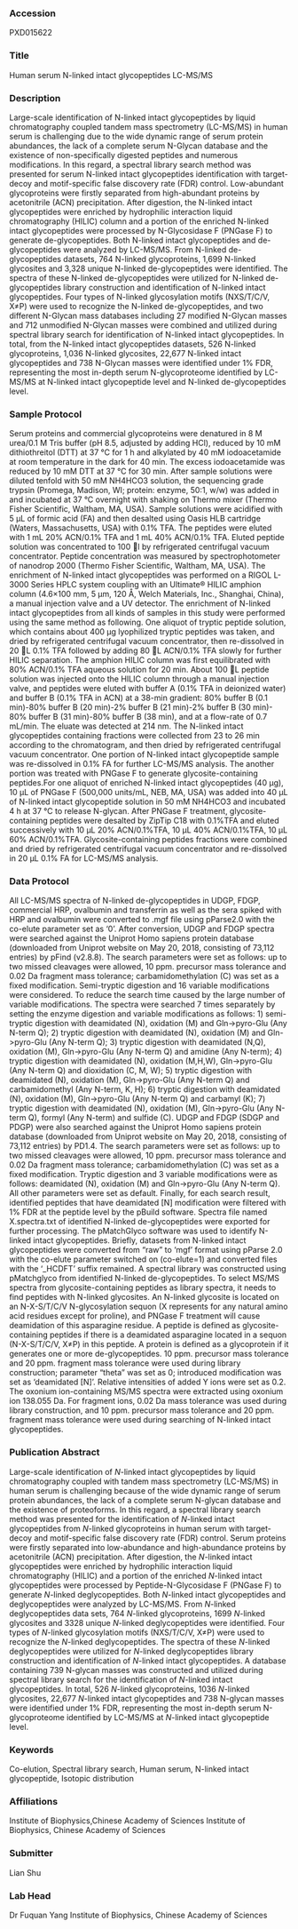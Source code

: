 ### Accession
PXD015622

### Title
Human serum N-linked intact glycopeptides LC-MS/MS

### Description
Large-scale identification of N-linked intact glycopeptides by liquid chromatography coupled tandem mass spectrometry (LC-MS/MS) in human serum is challenging due to the wide dynamic range of serum protein abundances, the lack of a complete serum N-Glycan database and the existence of non-specifically digested peptides and numerous modifications. In this regard, a spectral library search method was presented for serum N-linked intact glycopeptides identification with target-decoy and motif-specific false discovery rate (FDR) control. Low-abundant glycoproteins were firstly separated from high-abundant proteins by acetonitrile (ACN) precipitation. After digestion, the N-linked intact glycopeptides were enriched by hydrophilic interaction liquid chromatography (HILIC) column and a portion of the enriched N-linked intact glycopeptides were processed by N-Glycosidase F (PNGase F) to generate de-glycopeptides. Both N-linked intact glycopeptides and de-glycopeptides were analyzed by LC-MS/MS. From N-linked de-glycopeptides datasets, 764 N-linked glycoproteins, 1,699 N-linked glycosites and 3,328 unique N-linked de-glycopeptides were identified. The spectra of these N-linked de-glycopeptides were utilized for N-linked de-glycopeptides library construction and identification of N-linked intact glycopeptides. Four types of N-linked glycosylation motifs (NXS/T/C/V, X≠P) were used to recognize the N-linked de-glycopeptides, and two different N-Glycan mass databases including 27 modified N-Glycan masses and 712 unmodified N-Glycan masses were combined and utilized during spectral library search for identification of N-linked intact glycopeptides. In total, from the N-linked intact glycopeptides datasets, 526 N-linked glycoproteins, 1,036 N-linked glycosites, 22,677 N-linked intact glycopeptides and 738 N-Glycan masses were identified under 1% FDR, representing the most in-depth serum N-glycoproteome identified by LC-MS/MS at N-linked intact glycopeptide level and N-linked de-glycopeptides level.

### Sample Protocol
Serum proteins and commercial glycoproteins were denatured in 8 M urea/0.1 M Tris buffer (pH 8.5, adjusted by adding HCl), reduced by 10 mM dithiothreitol (DTT) at 37 °C for 1 h and alkylated by 40 mM iodoacetamide at room temperature in the dark for 40 min. The excess iodoacetamide was reduced by 10 mM DTT at 37 °C for 30 min. After sample solutions were diluted tenfold with 50 mM NH4HCO3 solution, the sequencing grade trypsin (Promega, Madison, WI; protein: enzyme, 50:1, w/w) was added in and incubated at 37 °C overnight with shaking on Thermo mixer (Thermo Fisher Scientific, Waltham, MA, USA). Sample solutions were acidified with 5 µL of formic acid (FA) and then desalted using Oasis HLB cartridge (Waters, Massachusetts, USA) with 0.1% TFA. The peptides were eluted with 1 mL 20% ACN/0.1% TFA and 1 mL 40% ACN/0.1% TFA. Eluted peptide solution was concentrated to 100 l by refrigerated centrifugal vacuum concentrator. Peptide concentration was measured by spectrophotometer of nanodrop 2000 (Thermo Fisher Scientific, Waltham, MA, USA). The enrichment of N-linked intact glycopeptides was performed on a RIGOL L-3000 Series HPLC system coupling with an Ultimate® HILIC amphion column (4.6×100 mm, 5 μm, 120 Å, Welch Materials, Inc., Shanghai, China), a manual injection valve and a UV detector. The enrichment of N-linked intact glycopeptides from all kinds of samples in this study were performed using the same method as following. One aliquot of tryptic peptide solution, which contains about 400 μg lyophilized tryptic peptides was taken, and dried by refrigerated centrifugal vacuum concentrator, then re-dissolved in 20 L 0.1% TFA followed by adding 80 L ACN/0.1% TFA slowly for further HILIC separation. The amphion HILIC column was first equilibrated with 80% ACN/0.1% TFA aqueous solution for 20 min. About 100 L peptide solution was injected onto the HILIC column through a manual injection valve, and peptides were eluted with buffer A (0.1% TFA in deionized water) and buffer B (0.1% TFA in ACN) at a 38-min gradient: 80% buffer B (0.1 min)-80% buffer B (20 min)-2% buffer B (21 min)-2% buffer B (30 min)- 80% buffer B (31 min)-80% buffer B (38 min), and at a flow-rate of 0.7 mL/min. The eluate was detected at 214 nm. The N-linked intact glycopeptides containing fractions were collected from 23 to 26 min according to the chromatogram, and then dried by refrigerated centrifugal vacuum concentrator. One portion of N-linked intact glycopeptide sample was re-dissolved in 0.1% FA for further LC-MS/MS analysis. The another portion was treated with PNGase F to generate glycosite-containing peptides.For one aliquot of enriched N-linked intact glycopeptides (40 μg), 10 μL of PNGase F (500,000 units/mL, NEB, MA, USA) was added into 40 μL of N-linked intact glycopeptide solution in 50 mM NH4HCO3 and incubated 4 h at 37 °C to release N-glycan. After PNGase F treatment, glycosite-containing peptides were desalted by ZipTip C18 with 0.1%TFA and eluted successively with 10 μL 20% ACN/0.1%TFA, 10 μL 40% ACN/0.1%TFA, 10 μL 60% ACN/0.1%TFA. Glycosite-containing peptides fractions were combined and dried by refrigerated centrifugal vacuum concentrator and re-dissolved in 20 μL 0.1% FA for LC-MS/MS analysis.

### Data Protocol
All LC-MS/MS spectra of N-linked de-glycopeptides in UDGP, FDGP, commercial HRP, ovalbumin and transferrin as well as the sera spiked with HRP and ovalbumin were converted to .mgf file using pParse2.0 with the co-elute parameter set as ‘0’. After conversion, UDGP and FDGP spectra were searched against the Uniprot Homo sapiens protein database (downloaded from Uniprot website on May 20, 2018, consisting of 73,112 entries) by pFind (v2.8.8). The search parameters were set as follows: up to two missed cleavages were allowed, 10 ppm. precursor mass tolerance and 0.02 Da fragment mass tolerance; carbamidomethylation (C) was set as a fixed modification. Semi-tryptic digestion and 16 variable modifications were considered. To reduce the search time caused by the large number of variable modifications. The spectra were searched 7 times separately by setting the enzyme digestion and variable modifications as follows: 1) semi-tryptic digestion with deamidated (N), oxidation (M) and Gln->pyro-Glu (Any N-term Q); 2) tryptic digestion with deamidated (N), oxidation (M) and Gln->pyro-Glu (Any N-term Q); 3) tryptic digestion with deamidated (N,Q), oxidation (M), Gln->pyro-Glu (Any N-term Q) and amidine (Any N-term); 4) tryptic digestion with deamidated (N), oxidation (M,H,W), Gln->pyro-Glu (Any N-term Q) and dioxidation (C, M, W); 5) tryptic digestion with deamidated (N), oxidation (M), Gln->pyro-Glu (Any N-term Q) and carbamidomethyl (Any N-term, K, H); 6) tryptic digestion with deamidated (N), oxidation (M), Gln->pyro-Glu (Any N-term Q) and carbamyl (K); 7) tryptic digestion with deamidated (N), oxidation (M), Gln->pyro-Glu (Any N-term Q), formyl (Any N-term) and sulfide (C).  UDGP and FDGP (SDGP and PDGP) were also searched against the Uniprot Homo sapiens protein database (downloaded from Uniprot website on May 20, 2018, consisting of 73,112 entries) by PD1.4. The search parameters were set as follows: up to two missed cleavages were allowed, 10 ppm. precursor mass tolerance and 0.02 Da fragment mass tolerance; carbamidomethylation (C) was set as a fixed modification. Tryptic digestion and 3 variable modifications were as follows: deamidated (N), oxidation (M) and Gln->pyro-Glu (Any N-term Q).   All other parameters were set as default. Finally, for each search result, identified peptides that have deamidated [N] modification were filtered with 1% FDR at the peptide level by the pBuild software. Spectra file named X.spectra.txt of identified N-linked de-glycopeptides were exported for further processing. The pMatchGlyco software was used to identify N-linked intact glycopeptides. Briefly, datasets from N-linked intact glycopeptides were converted from “raw” to ‘mgf’ format using pParse 2.0 with the co-elute parameter switched on (co-elute=1) and converted files with the ‘_HCDFT’ suffix remained. A spectral library was constructed using pMatchglyco from identified N-linked de-glycopeptides. To select MS/MS spectra from glycosite-containing peptides as library spectra, it needs to find peptides with N-linked glycosites. An N-linked glycosite is located on an N-X-S/T/C/V N-glycosylation sequon (X represents for any natural amino acid residues except for proline), and PNGase F treatment will cause deamidation of this asparagine residue. A peptide is defined as glycosite-containing peptides if there is a deamidated asparagine located in a sequon (N-X-S/T/C/V, X≠P) in this peptide. A protein is defined as a glycoprotein if it generates one or more de-glycopeptides. 10 ppm. precursor mass tolerance and 20 ppm. fragment mass tolerance were used during library construction; parameter “theta” was set as 0; introduced modification was set as ‘deamidated [N]’. Relative intensities of added Y ions were set as 0.2. The oxonium ion-containing MS/MS spectra were extracted using oxonium ion 138.055 Da. For fragment ions, 0.02 Da mass tolerance was used during library construction, and 10 ppm. precursor mass tolerance and 20 ppm. fragment mass tolerance were used during searching of N-linked intact glycopeptides.

### Publication Abstract
Large-scale identification of <i>N</i>-linked intact glycopeptides by liquid chromatography coupled with tandem mass spectrometry (LC-MS/MS) in human serum is challenging because of the wide dynamic range of serum protein abundances, the lack of a complete serum N-glycan database and the existence of proteoforms. In this regard, a spectral library search method was presented for the identification of <i>N</i>-linked intact glycopeptides from <i>N</i>-linked glycoproteins in human serum with target-decoy and motif-specific false discovery rate (FDR) control. Serum proteins were firstly separated into low-abundance and high-abundance proteins by acetonitrile (ACN) precipitation. After digestion, the <i>N</i>-linked intact glycopeptides were enriched by hydrophilic interaction liquid chromatography (HILIC) and a portion of the enriched <i>N</i>-linked intact glycopeptides were processed by Peptide-N-Glycosidase F (PNGase F) to generate <i>N</i>-linked deglycopeptides. Both <i>N</i>-linked intact glycopeptides and deglycopeptides were analyzed by LC-MS/MS. From <i>N</i>-linked deglycopeptides data sets, 764 <i>N</i>-linked glycoproteins, 1699 <i>N</i>-linked glycosites and 3328 unique <i>N</i>-linked deglycopeptides were identified. Four types of <i>N</i>-linked glycosylation motifs (NXS/T/C/V, X&#x2260;P) were used to recognize the <i>N</i>-linked deglycopeptides. The spectra of these <i>N</i>-linked deglycopeptides were utilized for <i>N</i>-linked deglycopeptides library construction and identification of <i>N</i>-linked intact glycopeptides. A database containing 739 N-glycan masses was constructed and utilized during spectral library search for the identification of <i>N</i>-linked intact glycopeptides. In total, 526 <i>N</i>-linked glycoproteins, 1036 <i>N</i>-linked glycosites, 22,677 <i>N</i>-linked intact glycopeptides and 738 N-glycan masses were identified under 1% FDR, representing the most in-depth serum N-glycoproteome identified by LC-MS/MS at <i>N</i>-linked intact glycopeptide level.

### Keywords
Co-elution, Spectral library search, Human serum, N-linked intact glycopeptide, Isotopic distribution

### Affiliations
Institute of Biophysics,Chinese Academy of Sciences
Institute of Biophysics, Chinese Academy of Sciences

### Submitter
Lian Shu

### Lab Head
Dr Fuquan Yang
Institute of Biophysics, Chinese Academy of Sciences


